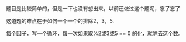 题目是比较简单的，但是一下也没有想出来，以前还做过这个题呢，忘了忘了

这道题的难点在于如何一个一个的排除2，3，5.

每个因子，写一个循环，每一次如果取%2或3或5 == 0 的化，就除去这个数。